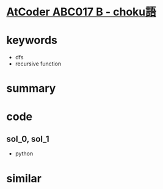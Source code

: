 # [AtCoder ABC017 B - choku語](https://atcoder.jp/contests/abc017/tasks/abc017_2)


# keywords 
- dfs 
- recursive function

# summary 


# code 
## sol_0, sol_1
- python


# similar 
